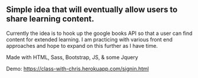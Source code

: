 ## Simple idea that will eventually allow users to share learning content.

Currently the idea is to hook up the google books API so that a user can find content for extended learning. I am practicing with various front end approaches and hope to expand on this further as I have time.

Made with HTML, Sass, Bootstrap, JS, & some Jquery

Demo: https://class-with-chris.herokuapp.com/signin.html
